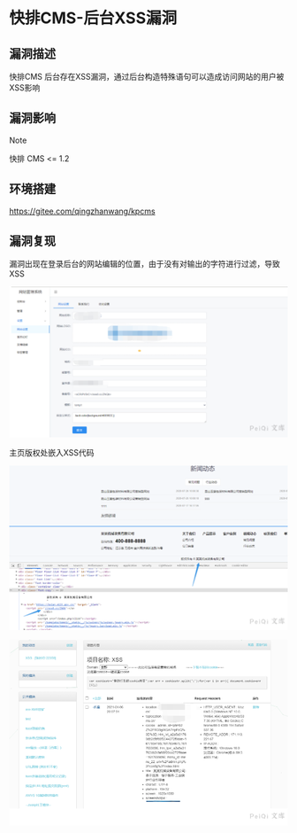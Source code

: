 # 快排CMS-后台XSS漏洞

## 漏洞描述

快排CMS 后台存在XSS漏洞，通过后台构造特殊语句可以造成访问网站的用户被XSS影响

## 漏洞影响

> [!NOTE]
>
> 快排 CMS <= 1.2

## 环境搭建

https://gitee.com/qingzhanwang/kpcms

## 漏洞复现

漏洞出现在登录后台的网站编辑的位置，由于没有对输出的字符进行过滤，导致XSS

![](快排CMS-后台XSS漏洞.assets/1627363043095235.jpg)

主页版权处嵌入XSS代码

![](快排CMS-后台XSS漏洞.assets/1627363043417143.jpg)

![](快排CMS-后台XSS漏洞.assets/1627363043702878.jpg)

